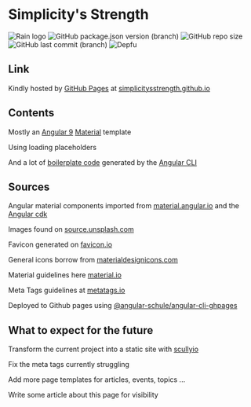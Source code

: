 # Simplicity's Strength

![Rain logo](https://simplicitysstrength.github.io/assets/weather-pouring.svg)
![GitHub package.json version (branch)](https://img.shields.io/github/package-json/v/SimplicitysStrength/SimplicitysStrength.github.io/develop)
![GitHub repo size](https://img.shields.io/github/repo-size/SimplicitysStrength/SimplicitysStrength.github.io)
![GitHub last commit (branch)](https://img.shields.io/github/last-commit/SimplicitysStrength/SimplicitysStrength.github.io/develop)
![Depfu](https://img.shields.io/depfu/SimplicitysStrength/SimplicitysStrength.github.io)

## Link

Kindly hosted by [GitHub Pages](https://pages.github.com/) at [simplicitysstrength.github.io](https://simplicitysstrength.github.io)

## Contents

Mostly an [Angular 9](https://v9.angular.io/docs) [Material](https://material.io/) template

Using loading placeholders

And a lot of [boilerplate code](https://en.wikipedia.org/wiki/Boilerplate_code) generated by the [Angular CLI](https://cli.angular.io/)

## Sources

Angular material components imported from [material.angular.io](https://material.angular.io)
and the [Angular cdk](https://material.angular.io/cdk/categories)

Images found on [source.unsplash.com](https://source.unsplash.com/)

Favicon generated on [favicon.io](https://favicon.io/)

General icons borrow from [materialdesignicons.com](https://materialdesignicons.com/)

Material guidelines here [material.io](https://material.io/)

Meta Tags guidelines at [metatags.io](https://metatags.io/)

Deployed to Github pages using [@angular-schule/angular-cli-ghpages](https://github.com/angular-schule/angular-cli-ghpages)

## What to expect for the future

Transform the current project into a static site with [scullyio](https://github.com/scullyio/scully)

Fix the meta tags currently struggling

Add more page templates for articles, events, topics ...

Write some article about this page for visibility
